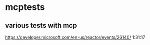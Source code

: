 # mcptests
various tests with mcp
---
https://developer.microsoft.com/en-us/reactor/events/26140/
1:31:17
